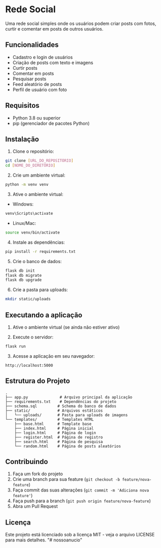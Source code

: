 # Rede Social

Uma rede social simples onde os usuários podem criar posts com fotos, curtir e comentar em posts de outros usuários.

## Funcionalidades

- Cadastro e login de usuários
- Criação de posts com texto e imagens
- Curtir posts
- Comentar em posts
- Pesquisar posts
- Feed aleatório de posts
- Perfil de usuário com foto

## Requisitos

- Python 3.8 ou superior
- pip (gerenciador de pacotes Python)

## Instalação

1. Clone o repositório:
```bash
git clone [URL_DO_REPOSITÓRIO]
cd [NOME_DO_DIRETÓRIO]
```

2. Crie um ambiente virtual:
```bash
python -m venv venv
```

3. Ative o ambiente virtual:
- Windows:
```bash
venv\Scripts\activate
```
- Linux/Mac:
```bash
source venv/bin/activate
```

4. Instale as dependências:
```bash
pip install -r requirements.txt
```

5. Crie o banco de dados:
```bash
flask db init
flask db migrate
flask db upgrade
```

6. Crie a pasta para uploads:
```bash
mkdir static/uploads
```

## Executando a aplicação

1. Ative o ambiente virtual (se ainda não estiver ativo)

2. Execute o servidor:
```bash
flask run
```

3. Acesse a aplicação em seu navegador:
```
http://localhost:5000
```

## Estrutura do Projeto

```
.
├── app.py              # Arquivo principal da aplicação
├── requirements.txt    # Dependências do projeto
├── schema.sql         # Schema do banco de dados
├── static/            # Arquivos estáticos
│   └── uploads/       # Pasta para uploads de imagens
└── templates/         # Templates HTML
    ├── base.html      # Template base
    ├── index.html     # Página inicial
    ├── login.html     # Página de login
    ├── register.html  # Página de registro
    ├── search.html    # Página de pesquisa
    └── random.html    # Página de posts aleatórios
```

## Contribuindo

1. Faça um fork do projeto
2. Crie uma branch para sua feature (`git checkout -b feature/nova-feature`)
3. Faça commit das suas alterações (`git commit -m 'Adiciona nova feature'`)
4. Faça push para a branch (`git push origin feature/nova-feature`)
5. Abra um Pull Request

## Licença

Este projeto está licenciado sob a licença MIT - veja o arquivo LICENSE para mais detalhes. "# nossoanucio" 
